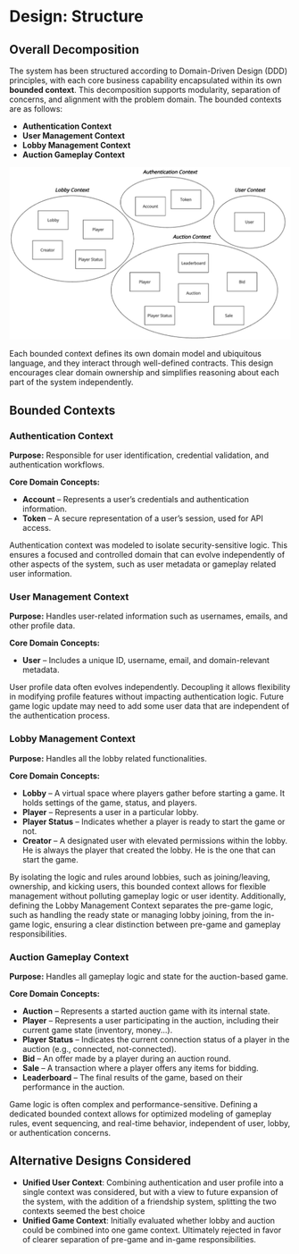 # Design: Structure

## Overall Decomposition

The system has been structured according to Domain-Driven Design (DDD) principles,
with each core business capability encapsulated within its own **bounded context**.
This decomposition supports modularity, separation of concerns, and alignment with the problem domain.
The bounded contexts are as follows:

- **Authentication Context**
- **User Management Context**
- **Lobby Management Context**
- **Auction Gameplay Context**

![Bounded Contexts](../../images/BContexts.png "Bounded Contexts Diagram")

Each bounded context defines its own domain model and ubiquitous language,
and they interact through well-defined contracts.
This design encourages clear domain ownership and simplifies reasoning about each part of
the system independently.

## Bounded Contexts

### Authentication Context

**Purpose:** Responsible for user identification,
credential validation, and authentication workflows.

**Core Domain Concepts:**

- **Account** – Represents a user’s credentials and authentication information.
- **Token** – A secure representation of a user’s session, used for API access.

Authentication context was modeled to isolate security-sensitive logic.
This ensures a focused and controlled domain that can evolve independently of other aspects of the system,
such as user metadata or gameplay related user information.

### User Management Context

**Purpose:** Handles user-related information such as usernames, emails, and other profile data.

**Core Domain Concepts:**

- **User** – Includes a unique ID, username, email, and domain-relevant metadata.

User profile data often evolves independently.
Decoupling it allows flexibility in modifying profile features without
impacting authentication logic. Future game logic update may need to add some user data
that are independent of the authentication process.

### Lobby Management Context

**Purpose:** Handles all the lobby related functionalities.

**Core Domain Concepts:**

- **Lobby** – A virtual space where players gather before starting a game.
  It holds settings of the game, status, and players.
- **Player** – Represents a user in a particular lobby.
- **Player Status** – Indicates whether a player is ready to start the game or not.
- **Creator** – A designated user with elevated permissions within the lobby.
  He is always the player that created the lobby. He is the one that can start the game.

By isolating the logic and rules around lobbies, such as joining/leaving, ownership,
and kicking users, this bounded context allows for flexible management without polluting gameplay
logic or user identity.
Additionally, defining the Lobby Management Context separates the pre-game logic,
such as handling the ready state or managing lobby joining, from the in-game logic,
ensuring a clear distinction between pre-game and gameplay responsibilities.

### Auction Gameplay Context

**Purpose:** Handles all gameplay logic and state for the auction-based game.

**Core Domain Concepts:**

- **Auction** – Represents a started auction game with its internal state.
- **Player** – Represents a user participating in the auction,
  including their current game state (inventory, money...).
- **Player Status** – Indicates the current connection status of a player in the auction
  (e.g., connected, not-connected).
- **Bid** – An offer made by a player during an auction round.
- **Sale** – A transaction where a player offers any items for bidding.
- **Leaderboard** – The final results of the game, based on their performance in the auction.

Game logic is often complex and performance-sensitive.
Defining a dedicated bounded context allows for optimized modeling of gameplay rules,
event sequencing, and real-time behavior,
independent of user, lobby, or authentication concerns.

## Alternative Designs Considered

- **Unified User Context**: Combining authentication and user profile into a single context was considered,
  but with a view to future expansion of the system, with the addition of a friendship system,
  splitting the two contexts seemed the best choice
- **Unified Game Context**: Initially evaluated whether lobby and auction
  could be combined into one game context. Ultimately rejected in favor of clearer separation of pre-game
  and in-game responsibilities.